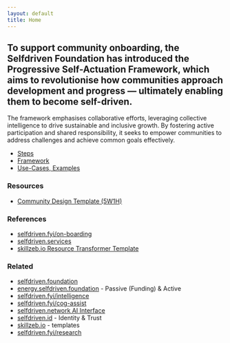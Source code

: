 ```yaml
---
layout: default
title: Home
---
```

## To support community onboarding, the Selfdriven Foundation has introduced the Progressive Self-Actuation Framework, which aims to revolutionise how communities approach development and progress — ultimately enabling them to become self-driven.

The framework emphasises collaborative efforts, leveraging collective intelligence to drive sustainable and inclusive growth. By fostering active participation and shared responsibility, it seeks to empower communities to address challenges and achieve common goals effectively.

- [Steps](/steps/)
- [Framework](framework/)
- [Use-Cases, Examples](https://github.com/selfdriven-foundation/onboarding/tree/main/use-cases/)

### Resources
- [Community Design Template (5W1H)](https://docs.google.com/document/d/1rpL6873cT_lFzz96CCGgxrii6JtrtbhBn-19xBOxVp4)

### References
- [selfdriven.fyi/on-boarding](https://selfdriven.fyi/on-boarding)
- [selfdriven.services](https://selfdriven.services)
- [skillzeb.io Resource Transformer Template](https://skillzeb.io/template-explorer/resource-transformer-starter)

### Related
- [selfdriven.foundation](selfdriven.foundation)
- [energy.selfdriven.foundation](https://energy.selfdriven.foundation) - Passive (Funding) & Active
- [selfdriven.fyi/intelligence](https://selfdriven.fyi/intelligence)
- [selfdriven.fyi/cog-assist](https://selfdriven.fyi/cog-assist)
- [selfdriven.network AI Interface](https://selfdriven.network)
- [selfdriven.id](https://selfdriven.id) - Identity & Trust
- [skillzeb.io](https://skillzeb.io) - templates
- [selfdriven.fyi/research](https://selfdriven.fyi/research)


